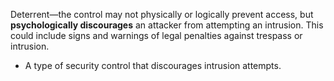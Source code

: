 Deterrent—the control may not physically or logically prevent access, but **psychologically discourages** an attacker from attempting an intrusion. This could include signs and warnings of legal penalties against trespass or intrusion.

- A type of security control that discourages intrusion attempts.